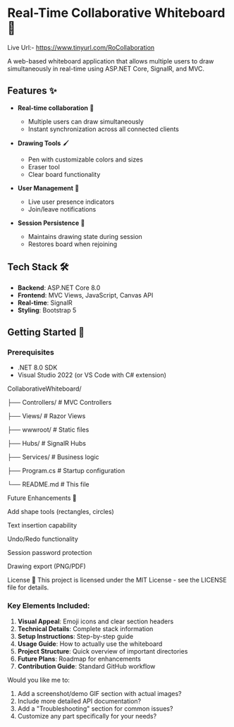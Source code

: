 # Real-Time Collaborative Whiteboard 🎨

Live Url:- https://www.tinyurl.com/RoCollaboration 

A web-based whiteboard application that allows multiple users to draw simultaneously in real-time using ASP.NET Core, SignalR, and MVC.

## Features ✨

- **Real-time collaboration** 👥  
  - Multiple users can draw simultaneously
  - Instant synchronization across all connected clients

- **Drawing Tools** 🖌️  
  - Pen with customizable colors and sizes
  - Eraser tool
  - Clear board functionality

- **User Management** 👤  
  - Live user presence indicators
  - Join/leave notifications

- **Session Persistence** 💾  
  - Maintains drawing state during session
  - Restores board when rejoining

## Tech Stack 🛠️

- **Backend**: ASP.NET Core 8.0
- **Frontend**: MVC Views, JavaScript, Canvas API
- **Real-time**: SignalR
- **Styling**: Bootstrap 5

## Getting Started 🚀

### Prerequisites
- .NET 8.0 SDK
- Visual Studio 2022 (or VS Code with C# extension)

CollaborativeWhiteboard/

├── Controllers/        # MVC Controllers

├── Views/              # Razor Views

├── wwwroot/            # Static files

├── Hubs/               # SignalR Hubs

├── Services/           # Business logic

├── Program.cs          # Startup configuration

└── README.md           # This file

Future Enhancements 🔮

Add shape tools (rectangles, circles)

Text insertion capability

Undo/Redo functionality

Session password protection

Drawing export (PNG/PDF)

License 📜
This project is licensed under the MIT License - see the LICENSE file for details.


### Key Elements Included:
1. **Visual Appeal**: Emoji icons and clear section headers
2. **Technical Details**: Complete stack information
3. **Setup Instructions**: Step-by-step guide
4. **Usage Guide**: How to actually use the whiteboard
5. **Project Structure**: Quick overview of important directories
6. **Future Plans**: Roadmap for enhancements
7. **Contribution Guide**: Standard GitHub workflow

Would you like me to:
1. Add a screenshot/demo GIF section with actual images?
2. Include more detailed API documentation?
3. Add a "Troubleshooting" section for common issues?
4. Customize any part specifically for your needs?
